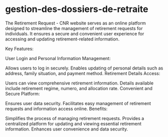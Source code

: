 # gestion-des-dossiers-de-retraite 
<p>The Retirement Request - CNR website serves as an online platform designed to streamline the management of retirement requests for individuals. It ensures a secure and convenient user experience for accessing and updating retirement-related information.</p>
<p>Key Features:

User Login and Personal Information Management:

Allows users to log in securely.
Enables updating of personal details such as address, family situation, and payment method.
Retirement Details Access:

Users can view comprehensive retirement information.
Details available include retirement regime, numero, and allocation rate.
Convenient and Secure Platform:

Ensures user data security.
Facilitates easy management of retirement requests and information access online.
Benefits:

Simplifies the process of managing retirement requests.
Provides a centralized platform for updating and viewing essential retirement information.
Enhances user convenience and data security.</p>
